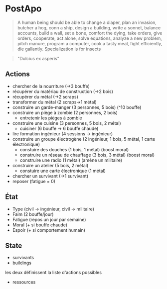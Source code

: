 # PostApo
> A human being should be able to change a diaper, plan an invasion, butcher a hog, conn a ship, design a building, write a sonnet, balance accounts, build a wall, set a bone, comfort the dying, take orders, give orders, cooperate, act alone, solve equations, analyze a new problem, pitch manure, program a computer, cook a tasty meal, fight efficiently, die gallantly. Specialization is for insects

> "Dulcius ex asperis"

## Actions

* chercher de la nourriture (->3 bouffe)
* récupérer du matériau de construction (->2 bois)
* récupérer du métal (->2 scraps)
* transformer du métal (2 scraps->1 métal)
* construire un garde-manger (3 personnes, 5 bois) (^10 bouffe)
* construire un piège à zombie (2 personnes, 2 bois)
  * entretenir les pièges à zombie
* construire une cuisine (3 personnes, 5 bois, 2 métal)
  * cuisiner (6 bouffe -> 6 bouffe chaude)
* lire formation ingénieur (4 sessions -> ingénieur)
* construire un groupe électrogène (2 ingénieur, 1 bois, 5 métal, 1 carte électronique)
  * constuire des douches (1 bois, 1 métal) (boost moral)
  * construire un réseau de chauffage (3 bois, 3 métal) (boost moral)
  * construire une radio (1 métal) (amène un militaire)
* construire un atelier (5 bois, 2 métal)
  * constuire une carte électronique (1 métal)
* chercher un survivant (->1 survivant)
* reposer (fatigue = 0)

## État
* Type (civil -> ingénieur, civil -> militaire)
* Faim (2 bouffe/jour)
* Fatigue (repos un jour par semaine)
* Moral (+ si bouffe chaude)
* Espoir (+ si comportement humain)


## State
* survivants
* buildings

les deux définissent la liste d'actions possibles

* ressources
